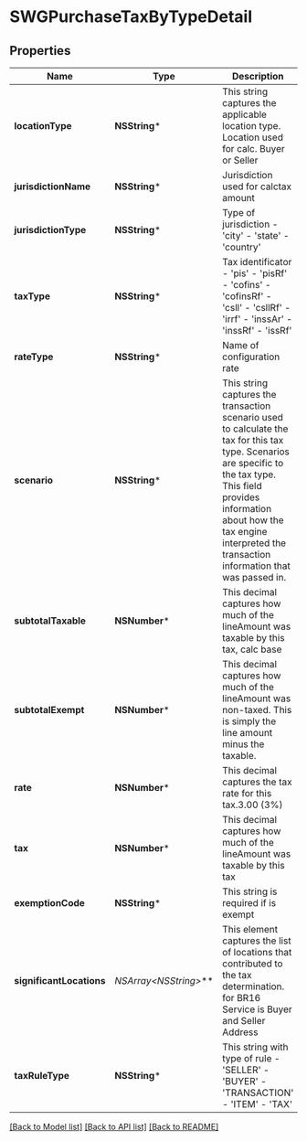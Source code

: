 # SWGPurchaseTaxByTypeDetail

## Properties
Name | Type | Description | Notes
------------ | ------------- | ------------- | -------------
**locationType** | **NSString*** | This string captures the applicable location type. Location used for calc. Buyer or Seller | [optional] 
**jurisdictionName** | **NSString*** | Jurisdiction used for calctax amount | [optional] 
**jurisdictionType** | **NSString*** | Type of jurisdiction - &#39;city&#39; - &#39;state&#39; - &#39;country&#39;  | [optional] 
**taxType** | **NSString*** | Tax identificator - &#39;pis&#39; - &#39;pisRf&#39; - &#39;cofins&#39; - &#39;cofinsRf&#39; - &#39;csll&#39; - &#39;csllRf&#39; - &#39;irrf&#39; - &#39;inssAr&#39; - &#39;inssRf&#39; - &#39;issRf&#39;  | [optional] 
**rateType** | **NSString*** | Name of configuration rate | [optional] 
**scenario** | **NSString*** | This string captures the transaction scenario used to calculate the tax for this tax type. Scenarios are specific to the tax type. This field provides information about how the tax engine interpreted the transaction information that was passed in. | [optional] 
**subtotalTaxable** | **NSNumber*** | This decimal captures how much of the lineAmount was taxable by this tax, calc base | [optional] 
**subtotalExempt** | **NSNumber*** | This decimal captures how much of the lineAmount was non-taxed. This is simply the line amount minus the taxable. | [optional] 
**rate** | **NSNumber*** | This decimal captures the tax rate for this tax.3.00 (3%) | [optional] 
**tax** | **NSNumber*** | This decimal captures how much of the lineAmount was taxable by this tax | [optional] 
**exemptionCode** | **NSString*** | This string is required if is exempt | [optional] 
**significantLocations** | **NSArray&lt;NSString*&gt;*** | This element captures the list of locations that contributed to the tax determination. for BR16 Service is Buyer and Seller Address | [optional] 
**taxRuleType** | **NSString*** | This string with type of rule - &#39;SELLER&#39; - &#39;BUYER&#39; - &#39;TRANSACTION&#39; - &#39;ITEM&#39; - &#39;TAX&#39;  | [optional] 

[[Back to Model list]](../README.md#documentation-for-models) [[Back to API list]](../README.md#documentation-for-api-endpoints) [[Back to README]](../README.md)


